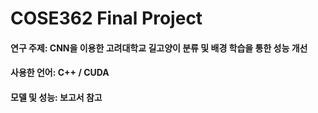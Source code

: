 # COSE362 Final Project

#### 연구 주제: CNN을 이용한 고려대학교 길고양이 분류 및 배경 학습을 통한 성능 개선

#### 사용한 언어: C++ / CUDA

#### 모델 및 성능: 보고서 참고
